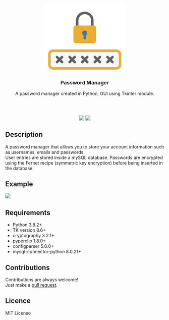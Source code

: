 <p align="center">
<img src="images/lock.png" width="256" height="213"/><br/>
<h3 align="center">Password Manager</h3>
<p align="center">A password manager created in Python, GUI using Tkinter module.</p>
<h2></h2>
</p>
<br />

<p align="center">
<a href="../../issues"><img src="https://img.shields.io/github/issues/aminbeigi/Password-Manager.svg?style=flat-square" /></a>
<a href="../../pulls"><img src="https://img.shields.io/github/issues-pr/aminbeigi/Password-Manager.svg?style=flat-square" /></a> 
</p>

## Description
A password manager that allows you to store your account information such as usernames, emails and passwords.  
User entries are stored inside a mySQL database. Passwords are encrypted using the Fernet recipe (symmetric key encryption)
before being inserted in the database.

## Example
![](https://i.imgur.com/KdrfvE6.gif)

## Requirements
* Python 3.8.2+
* TK version 8.6+
* cryptography 3.2.1+
* pyperclip 1.8.0+
* configparser 5.0.0+
* mysql-connector-python 8.0.21+

## Contributions
Contributions are always welcome!  
Just make a [pull request](../../pulls).
## Licence
MIT License
